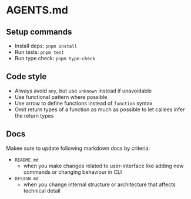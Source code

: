 # AGENTS.md

## Setup commands

- Install deps: `pnpm install`
- Run tests: `pnpm test`
- Run type check: `pnpm type-check`

## Code style

- Always avoid `any`, but use `unknown` instead if unavoidable
- Use functional pattern where possible
- Use arrow to define functions instead of `function` syntax
- Omit return types of a function as much as possible to let callees infer the return types

## Docs

Makee sure to update following markdown docs by criteria:

- `README.md`
  - when you make changes related to user-interface like adding new commands or changing behaviour in CLI
- `DESIGN.md`
  - when you change internal structure or architecture that affects technical detail
